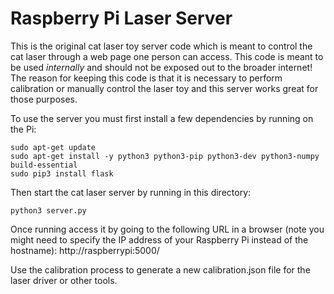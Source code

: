 # Raspberry Pi Laser Server

This is the original cat laser toy server code which is meant to control the
cat laser through a web page one person can access.  This code is meant to be
used _internally_ and should not be exposed out to the broader internet!  The
reason for keeping this code is that it is necessary to perform calibration or
manually control the laser toy and this server works great for those purposes.

To use the server you must first install a few dependencies by running on the Pi:

    sudo apt-get update
    sudo apt-get install -y python3 python3-pip python3-dev python3-numpy build-essential
    sudo pip3 install flask

Then start the cat laser server by running in this directory:

    python3 server.py

Once running access it by going to the following URL in a browser (note you might
need to specify the IP address of your Raspberry Pi instead of the hostname):
http://raspberrypi:5000/

Use the calibration process to generate a new calibration.json file for the laser
driver or other tools.
